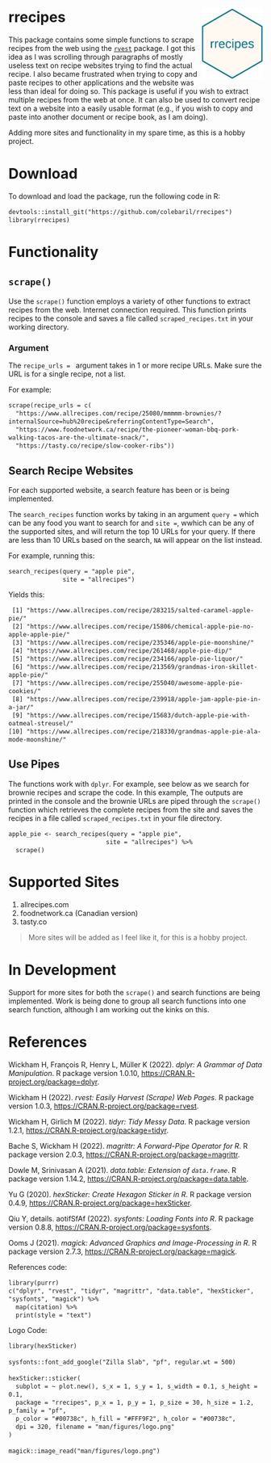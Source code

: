# rrecipes <img src='logo.png' align="right" height="139" />

This package contains some simple functions to scrape recipes from the web using the [`rvest`](https://rvest.tidyverse.org/) package. I got this idea as I was scrolling through paragraphs of mostly useless text on recipe websites trying to find the actual recipe. I also became frustrated when trying to copy and paste recipes to other applications and the website was less than ideal for doing so. This package is useful if you wish to extract multiple recipes from the web at once. It can also be used to convert recipe text on a website into a easily usable format (e.g., if you wish to copy and paste into another document or recipe book, as I am doing). 

Adding more sites and functionality in my spare time, as this is a hobby project.

# Download

To download and load the package, run the following code in R: 

```{R, rrecipes download}
devtools::install_git("https://github.com/colebaril/rrecipes")
library(rrecipes)
```

# Functionality


## `scrape()`

Use the `scrape()` function employs a variety of other functions to extract recipes from the web. Internet connection required. This function prints recipes to the console and saves a file called `scraped_recipes.txt` in your working directory. 

### Argument

The `recipe_urls = `  argument takes in 1 or more recipe URLs. Make sure the URL is for a single recipe, not a list.

For example:

```{R}
scrape(recipe_urls = c(
  "https://www.allrecipes.com/recipe/25080/mmmmm-brownies/?internalSource=hub%20recipe&referringContentType=Search",
  "https://www.foodnetwork.ca/recipe/the-pioneer-woman-bbq-pork-walking-tacos-are-the-ultimate-snack/",
  "https://tasty.co/recipe/slow-cooker-ribs")) 
```
## Search Recipe Websites 

For each supported website, a search feature has been or is being implemented.

The `search_recipes` function works by taking in an argument `query =` which can be any food you want to search for and `site =`, wwhich can be any of the supported sites, and will return the top 10 URLs for your query. If there are less than 10 URLs based on the search, `NA` will appear on the list instead.

For example, running this:

```{R}
search_recipes(query = "apple pie",
               site = "allrecipes")
```
Yields this:
```
 [1] "https://www.allrecipes.com/recipe/283215/salted-caramel-apple-pie/"             
 [2] "https://www.allrecipes.com/recipe/15806/chemical-apple-pie-no-apple-apple-pie/" 
 [3] "https://www.allrecipes.com/recipe/235346/apple-pie-moonshine/"                  
 [4] "https://www.allrecipes.com/recipe/261468/apple-pie-dip/"                        
 [5] "https://www.allrecipes.com/recipe/234166/apple-pie-liquor/"                     
 [6] "https://www.allrecipes.com/recipe/213569/grandmas-iron-skillet-apple-pie/"      
 [7] "https://www.allrecipes.com/recipe/255040/awesome-apple-pie-cookies/"            
 [8] "https://www.allrecipes.com/recipe/239918/apple-jam-apple-pie-in-a-jar/"         
 [9] "https://www.allrecipes.com/recipe/15683/dutch-apple-pie-with-oatmeal-streusel/" 
[10] "https://www.allrecipes.com/recipe/218330/grandmas-apple-pie-ala-mode-moonshine/"     
 ```

## Use Pipes

The functions work with `dplyr`. For example, see below as we search for brownie recipes and scrape the code. In this example, The outputs are printed in the console and the brownie URLs are piped through the `scrape()` function which retrieves the complete recipes from the site and saves the recipes in a file called `scraped_recipes.txt` in your file directory.

```
apple_pie <- search_recipes(query = "apple pie",
                           site = "allrecipes") %>% 
  scrape()
```

# Supported Sites

1. allrecipes.com
2. foodnetwork.ca (Canadian version)
3. tasty.co

> More sites will be added as I feel like it, for this is a hobby project.

# In Development 

Support for more sites for both the `scrape()` and search functions are being implemented. Work is being done to group all search functions into one search function, although I am working out the kinks on this. 

# References 

Wickham H, François R, Henry L, Müller K (2022). _dplyr: A Grammar of Data Manipulation_. R package version 1.0.10,
<https://CRAN.R-project.org/package=dplyr>.

Wickham H (2022). _rvest: Easily Harvest (Scrape) Web Pages_. R package version 1.0.3, <https://CRAN.R-project.org/package=rvest>.

Wickham H, Girlich M (2022). _tidyr: Tidy Messy Data_. R package version 1.2.1, <https://CRAN.R-project.org/package=tidyr>.

Bache S, Wickham H (2022). _magrittr: A Forward-Pipe Operator for R_. R package version 2.0.3,
<https://CRAN.R-project.org/package=magrittr>.

Dowle M, Srinivasan A (2021). _data.table: Extension of `data.frame`_. R package version 1.14.2,
<https://CRAN.R-project.org/package=data.table>.

Yu G (2020). _hexSticker: Create Hexagon Sticker in R_. R package version 0.4.9, <https://CRAN.R-project.org/package=hexSticker>.

Qiu Y, details. aotifSfAf (2022). _sysfonts: Loading Fonts into R_. R package version 0.8.8, <https://CRAN.R-project.org/package=sysfonts>.

Ooms J (2021). _magick: Advanced Graphics and Image-Processing in R_. R package version 2.7.3, <https://CRAN.R-project.org/package=magick>.

References code:

```{R}
library(purrr)
c("dplyr", "rvest", "tidyr", "magrittr", "data.table", "hexSticker", "sysfonts", "magick") %>%
  map(citation) %>%
  print(style = "text")
```

Logo Code:

```{R}
library(hexSticker)

sysfonts::font_add_google("Zilla Slab", "pf", regular.wt = 500)

hexSticker::sticker(
  subplot = ~ plot.new(), s_x = 1, s_y = 1, s_width = 0.1, s_height = 0.1,
  package = "rrecipes", p_x = 1, p_y = 1, p_size = 30, h_size = 1.2, p_family = "pf",
  p_color = "#00738c", h_fill = "#FFF9F2", h_color = "#00738c",
  dpi = 320, filename = "man/figures/logo.png"
)

magick::image_read("man/figures/logo.png")
```
